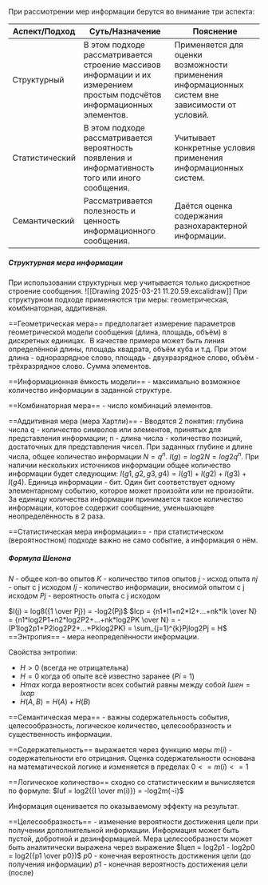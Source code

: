 При рассмотрении мер информации берутся во внимание три аспекта:

| Аспект/Подход  | Суть/Назначение                                                                                                         | Пояснение                                                                                       |
| -------------- | ----------------------------------------------------------------------------------------------------------------------- | ----------------------------------------------------------------------------------------------- |
| Структурный    | В этом подходе рассматривается строение массивов информации и их измерением простым подсчётов информационных элементов. | Применяется для оценки возможности применения информационных систем вне зависимости от условий. |
| Статистический | В этом подходе рассматривается вероятность появления и информативность того или иного сообщения.                        | Учитывает конкретные условия применения информационных систем.                                  |
| Семантический  | Рассматривается полезность и ценность информационного сообщения.                                                        | Даётся оценка содержания разнохарактерной информации.                                           |
##### Структурная мера информации

При использовании структурных мер учитывается только дискретное строение сообщения.
![[Drawing 2025-03-21 11.20.59.excalidraw]]
При структурном подходе применяются три меры: геометрическая, комбинаторная, аддитивная.

==Геометрическая мера== предполагает измерение параметров геометрической модели сообщения (длина, площадь, объём) в дискретных единицах.  В качестве примера может быть линия определённой длины, площадь квадрата, объём куба и т.д. При этом длина - одноразрядное слово, площадь - двухразрядное слово, объём - трёхразрядное слово. Сумма элементов.

==Информационная ёмкость модели== - максимально возможное количество информации в заданной структуре.

==Комбинаторная мера== - число комбинаций элементов.

==Аддитивная мера (мера Хартли)== - Вводятся 2 понятия: глубина числа q - количество символов или элементов, принятых для представления информации; n - длина числа - количество позиций, достаточных для представления чисел. При заданных глубине и длине числа, общее количество информации $N = q^n$. $I(g) = log2N = log2q^n$. При наличии нескольких источников информации общее количество информации будет следующим: $I(g1, g2, g3, g4) = I(g1) + I(g2) + I(g3) + I(g4)$. Единица информации - бит. Один бит соответствует одному элементарному событию, которое может произойти или не произойти. За единицу количества информации принимается такое количество информации, которое содержит сообщение, уменьшающее неопределённость в 2 раза.

==Статистическая мера информации== - при статистическом (вероятностном) подходе важно не само событие, а информация о нём.

##### Формула Шенона
$N$ - общее кол-во опытов
$K$ - количество типов опытов
$j$ - исход опыта
$nj$ - опыт с j исходом
$Ij$ - количество информации, вносимой опытом с j исходом
$Pj$ - вероятность опыта с j исходом

$I(j) = log8({1 \over Pj}) = -log2(Pj)$
$Icp = {n1*I1+n2*I2+...+nk*Ik \over N} = {n1*log2P1+n2*log2P2+...+nk*log2PK \over N} = -(P1log2p1+P2log2P2+...+Pklog2PK) = \sum_{j=1}^{k}Pjlog2Pj = H$
==Энтропия== - мера неопределённости информации.

Свойства энтропии:
- $H > 0$ (всегда не отрицательна)
- $H = 0$ когда об опыте всё известно заранее ($Pi$ = 1)
- $Hmax$ когда вероятности всех событий равны между собой $Iшен = Iхар$
- $H(A, B) = H(A) + H(B)$

==Семантическая мера== - важны содержательность события, целесообразность, логическое количество, целесообразность и существенность информации.

==Содержательность== выражается через функцию меры $m(i)$ - содержательности его отрицания. Оценка содержательности основана на математической логике и изменяется в пределах $0 <= m(i) <= 1$

==Логическое количество== сходно со статистическим и вычисляется по формуле:
$Iuf = log2({I \over m(i)}) = -log2m(¬i)$

Информация оценивается по оказываемому эффекту на результат.

==Целесообразность== - изменение вероятности достижения цели при получении дополнительной информации. Информация может быть пустой, добротной и дезинформацией. Мера целесообразности может быть аналитически выражена через выражение
$Iцел = log2p1 - log2p0 = log2({p1 \over p0})$
$p0$ - конечная вероятность достижения цели (до получения информации)
$p1$ - конечная вероятность достижения цели (после)